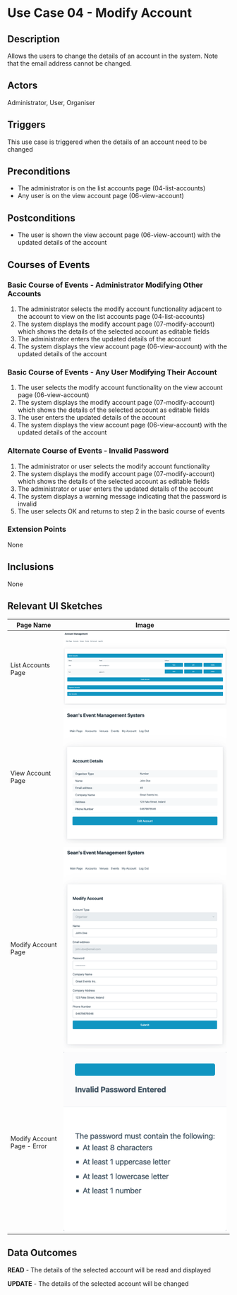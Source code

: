 # Use Case 04 - Modify Account

## Description

Allows the users to change the details of an account in the system. Note that the email address cannot be changed.

## Actors

Administrator, User, Organiser

## Triggers

This use case is triggered when the details of an account need to be changed

## Preconditions

- The administrator is on the list accounts page (04-list-accounts)
- Any user is on the view account page (06-view-account)

## Postconditions

- The user is shown the view account page (06-view-account) with the updated details of the account

## Courses of Events

### Basic Course of Events - Administrator Modifying Other Accounts

1. The administrator selects the modify account functionality adjacent to the account to view on the list accounts page (04-list-accounts) 
2. The system displays the modify account page (07-modify-account) which shows the details of the selected account as editable fields
3. The administrator enters the updated details of the account
4. The system displays the view account page (06-view-account) with the updated details of the account

### Basic Course of Events - Any User Modifying Their Account

1. The user selects the modify account functionality on the view account page (06-view-account)
2. The system displays the modify account page (07-modify-account) which shows the details of the selected account as editable fields
3. The user enters the updated details of the account
4. The system displays the view account page (06-view-account) with the updated details of the account

### Alternate Course of Events - Invalid Password

1. The administrator or user selects the modify account functionality
2. The system displays the modify account page (07-modify-account) which shows the details of the selected account as editable fields
3. The administrator or user enters the updated details of the account
4. The system displays a warning message indicating that the password is invalid
5. The user selects OK and returns to step 2 in the basic course of events


### Extension Points

None

## Inclusions

None

## Relevant UI Sketches
| Page Name | Image |
|----|------|
| List Accounts Page | ![List Accounts Page](/01-requirements-solution/uisketches/04-list-accounts.png) |
| View Account Page | ![View Account Page](/01-requirements-solution/uisketches/06-view-account.png) |
| Modify Account Page | ![Modify Account Page](/01-requirements-solution/uisketches/07-modify-account.png) |
| Modify Account Page - Error | ![Modify Account Page - Error](/01-requirements-solution/uisketches/07-modify-account-modal.png) |


## Data Outcomes
**READ** - The details of the selected account will be read and displayed

**UPDATE** - The details of the selected account will be changed


